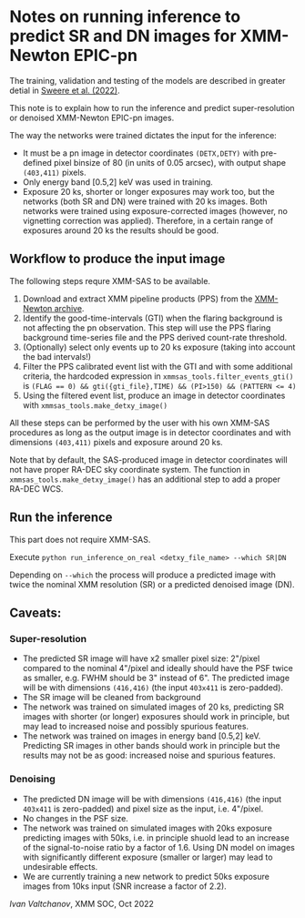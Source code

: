 # Notes on running inference to predict SR and DN images for XMM-Newton EPIC-pn

The training, validation and testing of the models are described in greater detial in [Sweere et al. (2022)](https://ui.adsabs.harvard.edu/abs/2022MNRAS.tmp.2335S/abstract).

This note is to explain how to run the inference and predict super-resolution or denoised XMM-Newton EPIC-pn images.

The way the networks were trained dictates the input for the inference: 

* It must be a pn image in detector coordinates `(DETX,DETY)` with pre-defined pixel binsize of 80 (in units of 0.05 arcsec), with output shape `(403,411)` pixels.
* Only energy band [0.5,2] keV was used in training.
* Exposure 20 ks, shorter or longer exposures may work too, but the networks (both SR and DN) were trained with 20 ks images. Both networks were trained using exposure-corrected images (however, no vignetting correction was applied). Therefore, in a certain range of exposures around 20 ks the results should be good.


## Workflow to produce the input image

The following steps requre XMM-SAS to be available.

1. Download and extract XMM pipeline products (PPS) from the [XMM-Newton archive](http://nxsa.esac.esa.int/nxsa-web/#home).
2. Identify the good-time-intervals (GTI) when the flaring background is not affecting the pn observation. This step will use the PPS flaring background time-series file and the PPS derived count-rate threshold.
3. (Optionally) select only events up to 20 ks exposure (taking into account the bad intervals!)
4. Filter the PPS calibrated event list with the GTI and with some additional criteria, the hardcoded expression in `xmmsas_tools.filter_events_gti()` is 
`(FLAG == 0) && gti({gti_file},TIME) && (PI>150) && (PATTERN <= 4)`
5. Using the filtered event list, produce an image in detector coordinates with `xmmsas_tools.make_detxy_image()`

All these steps can be performed by the user with his own XMM-SAS procedures as long as the output image is in detector coordinates and with dimensions `(403,411)` pixels and exposure around 20 ks. 

Note that by default, the SAS-produced image in detector coordinates will not have proper RA-DEC sky coordinate system. The function in `xmmsas_tools.make_detxy_image()` has an additional step to add a proper RA-DEC WCS.

## Run the inference 

This part does not require XMM-SAS.

Execute `python run_inference_on_real <detxy_file_name> --which SR|DN`

Depending on `--which` the process will produce a predicted image with twice the nominal XMM resolution (SR) or a predicted denoised image (DN).

## Caveats:

### Super-resolution

* The predicted SR image will have x2 smaller pixel size: 2"/pixel compared to the nominal 4"/pixel and ideally should have the PSF twice as smaller, e.g. FWHM should be 3" instead of 6". The predicted image will be with dimensions `(416,416)` (the input `403x411` is zero-padded).
* The SR image will be cleaned from background
* The network was trained on simulated images of 20 ks, predicting SR images with shorter (or longer) exposures should work in principle, but may lead to increased noise and possibly spurious features.
* The network was trained on images in energy band [0.5,2] keV. Predicting SR images in other bands should work in principle but the results may not be as good: increased noise and spurious features.

### Denoising

* The predicted DN image will be with dimensions `(416,416)` (the input `403x411` is zero-padded) and pixel size as the input, i.e. 4"/pixel.
* No changes in the PSF size.
* The network was trained on simulated images with 20ks exposure predicting images with 50ks, i.e. in principle shuold lead to an increase of the signal-to-noise ratio by a factor of 1.6. Using DN model on images with significantly different exposure (smaller or larger) may lead to undesirable effects.
* We are currently training a new network to predict 50ks exposure images from 10ks input (SNR increase a factor of 2.2).

_Ivan Valtchanov_, XMM SOC, Oct 2022
